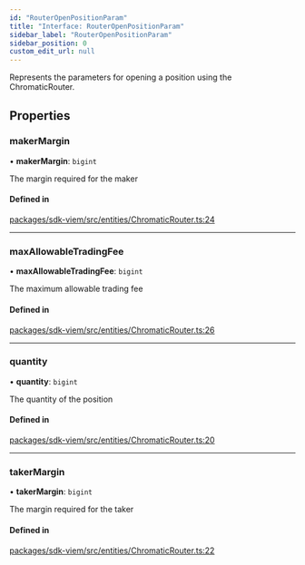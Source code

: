```yaml
---
id: "RouterOpenPositionParam"
title: "Interface: RouterOpenPositionParam"
sidebar_label: "RouterOpenPositionParam"
sidebar_position: 0
custom_edit_url: null
---
```


Represents the parameters for opening a position using the ChromaticRouter.

## Properties

### makerMargin

• **makerMargin**: `bigint`

The margin required for the maker

#### Defined in

[packages/sdk-viem/src/entities/ChromaticRouter.ts:24](https://github.com/chromatic-protocol/sdk/blob/1c28a0a/packages/sdk-viem/src/entities/ChromaticRouter.ts#L24)

___

### maxAllowableTradingFee

• **maxAllowableTradingFee**: `bigint`

The maximum allowable trading fee

#### Defined in

[packages/sdk-viem/src/entities/ChromaticRouter.ts:26](https://github.com/chromatic-protocol/sdk/blob/1c28a0a/packages/sdk-viem/src/entities/ChromaticRouter.ts#L26)

___

### quantity

• **quantity**: `bigint`

The quantity of the position

#### Defined in

[packages/sdk-viem/src/entities/ChromaticRouter.ts:20](https://github.com/chromatic-protocol/sdk/blob/1c28a0a/packages/sdk-viem/src/entities/ChromaticRouter.ts#L20)

___

### takerMargin

• **takerMargin**: `bigint`

The margin required for the taker

#### Defined in

[packages/sdk-viem/src/entities/ChromaticRouter.ts:22](https://github.com/chromatic-protocol/sdk/blob/1c28a0a/packages/sdk-viem/src/entities/ChromaticRouter.ts#L22)
